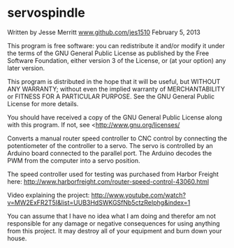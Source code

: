 servospindle
============
Written by Jesse Merritt www.github.com/jes1510 February 5, 2013

This program is free software: you can redistribute it and/or modify it under the terms of the GNU General Public License as published by the Free Software Foundation, either version 3 of the License, or (at your option) any later version.

This program is distributed in the hope that it will be useful, but WITHOUT ANY WARRANTY; without even the implied warranty of MERCHANTABILITY or FITNESS FOR A PARTICULAR PURPOSE. See the GNU General Public License for more details.

You should have received a copy of the GNU General Public License along with this program. If not, see <http://www.gnu.org/licenses/

Converts a manual router speed controller to CNC control by connecting the potentiometer of the controller to a servo.  The servo is controlled by an Arduino board connected to the parallel port.  The Arduino decodes the PWM from the computer into a servo position.

The speed controller used for testing was purchased from Harbor Freight here:
http://www.harborfreight.com/router-speed-control-43060.html

Video explaining the project:
http://www.youtube.com/watch?v=MW2ExFR2T5I&list=UUB3HdSWKGSfNb5ctzReIphg&index=1

You can assume that I have no idea what I am doing and therefor am not responsible for any damage or negative consequences for using anything from this project.  It may
destroy all of your equipment and burn down your house.
